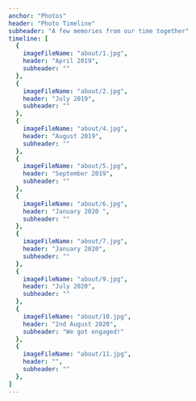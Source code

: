 ```yaml
---
anchor: "Photos"
header: "Photo Timeline"
subheader: "A few memories from our time together"
timeline: [
  {
    imageFileName: "about/1.jpg",
    header: "April 2019",
    subheader: ""
  },
  {
    imageFileName: "about/2.jpg",
    header: "July 2019",
    subheader: ""
  },
  {
    imageFileName: "about/4.jpg",
    header: "August 2019",
    subheader: ""
  },
  {
    imageFileName: "about/5.jpg",
    header: "September 2019",
    subheader: ""
  },
  {
    imageFileName: "about/6.jpg",
    header: "January 2020 ",
    subheader: ""
  },
  {
    imageFileName: "about/7.jpg",
    header: "January 2020",
    subheader: ""
  },
  {
    imageFileName: "about/9.jpg",
    header: "July 2020",
    subheader: ""
  },
  {
    imageFileName: "about/10.jpg",
    header: "2nd August 2020",
    subheader: "We got engaged!"
  },
  {
    imageFileName: "about/11.jpg",
    header: "",
    subheader: ""
  },
]
---
```

